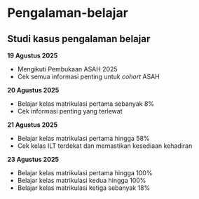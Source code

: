 Pengalaman-belajar
==
Studi kasus pengalaman belajar
--
  
**19 Agustus 2025**  
- Mengikuti Pembukaan ASAH 2025
- Cek semua informasi penting untuk *cohort* ASAH
  
**20 Agustus 2025**  
- Belajar kelas matrikulasi pertama sebanyak 8%
- Cek informasi penting yang terlewat
  
**21 Agustus 2025**  
- Belajar kelas matrikulasi pertama hingga 58%
- Cek kelas ILT terdekat dan memastikan kesediaan kehadiran
  
**23 Agustus 2025**  
- Belajar kelas matrikulasi pertama hingga 100%
- Belajar kelas matrikulasi kedua hingga 100%
- Belajar kelas matrikulasi ketiga sebanyak 18%
